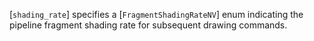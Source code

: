 [`shading_rate`] specifies a [`FragmentShadingRateNV`] enum
indicating the pipeline fragment shading rate for subsequent drawing
commands.